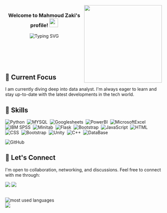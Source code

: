 

<img width="250" align="right" src="https://i.giphy.com/media/v1.Y2lkPTc5MGI3NjExMjBucGs4YWI1em15aHY3Z2EwNmp1dXpweGxxN3lpZnhpMmtnYjB5bCZlcD12MV9pbnRlcm5hbF9naWZfYnlfaWQmY3Q9Zw/HscDLzkO8EOTmgkhQP/giphy.gif">


<h3 align="center">
  Welcome to Mahmoud Zaki's profile!
   <img src="https://media.giphy.com/media/hvRJCLFzcasrR4ia7z/giphy.gif" width="28">
 </h3>

<p align="center">
  <img src="https://readme-typing-svg.herokuapp.com?font=Fira+Code&pause=1000&color=F7573F&center=true&vCenter=true&random=false&width=435&lines=data+analyst" alt="Typing SVG" />

</p> 

<br><br><br><br>


## 🌱 Current Focus

I am currently diving deep into data analyst. I'm always eager to learn and stay up-to-date with the latest developments in the tech world.




## 🔧 Skills
![Python](https://img.shields.io/badge/-Python%20-05122A?style=flat&logo=python)&nbsp;
![MYSQL](https://img.shields.io/badge/-MYSQL-05122A?style=flat&logo=MYSQL)&nbsp;
![Googlesheets](https://img.shields.io/badge/-Googlesheets-05122A?style=flat&logo=Googlesheets)&nbsp;
![PowerBI](https://img.shields.io/badge/-PowerBI-05122A?style=flat&logo=PowerBI)&nbsp;
![MicrosoftExcel](https://img.shields.io/badge/-MicrosoftExcel-05122A?style=flat&logo=MicrosoftExcel)&nbsp;
![IBM SPSS](https://img.shields.io/badge/-IBMSPSS-05122A?style=flat&logo=IBMSPSS)&nbsp;
![Minitab](https://img.shields.io/badge/-Minitab-05122A?style=flat&logo=Minitab)&nbsp;
![Flask](https://img.shields.io/badge/-Flask-05122A?style=flat&logo=Flask)&nbsp;
![Bootstrap](https://img.shields.io/badge/-Bootstrap-05122A?style=flat&logo=Bootstrap)&nbsp;
![JavaScript](https://img.shields.io/badge/-JavaScript-05122A?style=flat&logo=javascript)&nbsp;
![HTML](https://img.shields.io/badge/-HTML-05122A?style=flat&logo=HTML5)&nbsp;
![CSS](https://img.shields.io/badge/-CSS-05122A?style=flat&logo=CSS3&logoColor=1572B6)&nbsp;
![Bootstrap](https://img.shields.io/badge/-Bootstrap-05122A?style=flat&logo=Bootstrap)&nbsp;
![Unity](https://img.shields.io/badge/-Unity-05122A?style=flat&logo=Unity)&nbsp;
![C++](https://img.shields.io/badge/-C++-05122A?style=flat&logo=C)&nbsp;
![DataBase](https://img.shields.io/badge/-DataBase-05122A?style=flat&logo=DataBase)&nbsp;


![GitHub](https://img.shields.io/badge/-GitHub-05122A?style=flat&logo=github)&nbsp;


## 🤝 Let's Connect

I'm open to collaboration, networking, and discussions. Feel free to connect with me through:

<a href="https://www.linkedin.com/in/mahmoud-zaki-2b8150243/" target="_blank"><img src="https://img.shields.io/badge/-Mahmoud%20Zaki-0077B5?style=for-the-badge&logo=Linkedin&logoColor=white"/></a>
<a href="https://t.me/mahmoud1zaki" target="_blank"><img src="https://img.shields.io/badge/-Mahmoud%20Zaki-0077B5?style=for-the-badge&logo=Telegram&logoColor=white"/></a>

<br>

<img align="left" src="https://github-readme-stats.vercel.app/api/top-langs?username=zekwoa&yshow_icons=true&locale=en&layout=compact&theme=radical" alt="most used languages" />
<br>
<a href="https://komarev.com/ghpvc/?username=zekwoa&style=for-the-badge">
    <img src="https://komarev.com/ghpvc/?username=zekwoa&style=for-the-badge">
</a>
